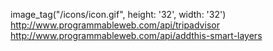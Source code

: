image_tag("/icons/icon.gif", height: '32', width: '32')
http://www.programmableweb.com/api/tripadvisor
http://www.programmableweb.com/api/addthis-smart-layers